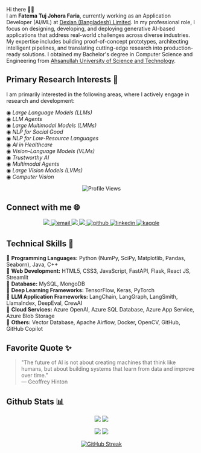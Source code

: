 Hi there 🙋‍♀️  
I am **Fatema Tuj Johora Faria**, currently working as an Application Developer (AI/ML) at [Dexian (Bangladesh) Limited](https://www.linkedin.com/company/dexiansolutions/). In my professional role, I focus on designing, developing, and deploying generative AI-based applications that address real-world challenges across diverse industries. My expertise includes building proof-of-concept prototypes, architecting intelligent pipelines, and translating cutting-edge research into production-ready solutions. I obtained my Bachelor's degree in Computer Science and Engineering from [Ahsanullah University of Science and Technology](https://www.aust.edu/cse).

## **Primary Research Interests 🎯**

I am primarily interested in the following areas, where I actively engage in research and development:

◉ *Large Language Models (LLMs)*  
◉ *LLM Agents*  
◉ *Large Multimodal Models (LMMs)*  
◉ *NLP for Social Good*  
◉ *NLP for Low-Resource Languages*  
◉ *AI in Healthcare*  
◉ *Vision-Language Models (VLMs)*  
◉ *Trustworthy AI*  
◉ *Multimodal Agents*  
◉ *Large Vision Models (LVMs)*  
◉ *Computer Vision*


<div align="center">
    <img src="https://komarev.com/ghpvc/?username=fatemafaria142&style=flat-square&color=blue" alt="Profile Views"/>
</div>

## **Connect with me 🌐** 
<div align="center">
<a href="https://fatemafaria142.github.io/">
    <img src="https://img.shields.io/badge/website-blue?style=for-the-badge&logo=homeadvisor&logoColor=white">
</a>  
<a href="mailto:fatema.faria142@gmail.com" target="_blank">
  <img src="https://img.shields.io/badge/email-%23D14836.svg?&style=for-the-badge&logo=mail.ru&logoColor=white" alt="email" style="margin-bottom: 5px;" />
</a>    
<a href='https://scholar.google.com/citations?user=LEken_4AAAAJ&hl=en&authuser=1' target="_blank">
    <img src='https://img.shields.io/badge/Google%20Scholar-100000?style=for-the-badge&logo=GoogleScholar&logoColor=white&&color=0181FF'>
</a>
<a href='https://www.researchgate.net/profile/Fatema-Faria' target="_blank">
    <img src='https://img.shields.io/badge/ResearchGate-100000?style=for-the-badge&logo=researchgate&logoColor=white'>
</a>
<a href="https://github.com/fatemafaria142" target="_blank">
<img src=https://img.shields.io/badge/github-%2324292e.svg?&style=for-the-badge&logo=github&logoColor=white alt=github style="margin-bottom: 5px;" />
</a>
<a href="https://www.linkedin.com/in/fatema142/" target="_blank">
<img src=https://img.shields.io/badge/linkedin-%231E77B5.svg?&style=for-the-badge&logo=linkedin&logoColor=white alt=linkedin style="margin-bottom: 5px;" />
</a>
<a href="https://www.kaggle.com/sfariya10" target="_blank">
<img src=https://img.shields.io/badge/kaggle-%2344BAE8.svg?&style=for-the-badge&logo=kaggle&logoColor=white alt=kaggle style="margin-bottom: 5px;" />
</a>
</div>  


## **Technical Skills 🧰**
🔹 **Programming Languages:** Python (NumPy, SciPy, Matplotlib, Pandas, Seaborn), Java, C++  
🔹 **Web Development:** HTML5, CSS3, JavaScript, FastAPI, Flask, React JS, Streamlit  
🔹 **Database:** MySQL, MongoDB  
🔹 **Deep Learning Frameworks:** TensorFlow, Keras, PyTorch  
🔹 **LLM Application Frameworks:** LangChain, LangGraph, LangSmith, LlamaIndex, DeepEval, CrewAI  
🔹 **Cloud Services:** Azure OpenAI, Azure SQL Database, Azure App Service, Azure Blob Storage  
🔹 **Others:** Vector Database, Apache Airflow, Docker, OpenCV, GitHub, GitHub Copilot  

## Favorite Quote ✨

> "The future of AI is not about creating machines that think like humans, but about building systems that learn from data and improve over time."  
> — Geoffrey Hinton


## Github Stats 📊
<div align="center">
    
![](http://github-profile-summary-cards.vercel.app/api/cards/stats?username=fatemafaria142&theme=aura)
![](http://github-profile-summary-cards.vercel.app/api/cards/productive-time?username=fatemafaria142&theme=dracula&utcOffset=8)

![](http://github-profile-summary-cards.vercel.app/api/cards/repos-per-language?username=fatemafaria142&theme=apprentice)
![](http://github-profile-summary-cards.vercel.app/api/cards/most-commit-language?username=fatemafaria142&theme=apprentice)

[![GitHub Streak](https://streak-stats.demolab.com?user=fatemafaria142&theme=dracula&card_width=700)](https://git.io/streak-stats)

</div>
